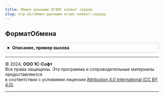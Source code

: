 ```yaml
---
title: Обмен данными ЕГАИС клиент сервер
slug: erp-uh/обмен-данными-егаис-клиент-сервер
---
```



## ФорматОбмена
<details style="margin: 1em 0; padding: 0.5em; border: 1px solid #ccc; border-radius: 6px;">

<summary style="font-weight: bold; cursor: pointer;">Описание, пример вызова</summary>

```bsl

// Возвращает используемый формат обмена.
//
// Параметры:
//  ФорматОбмена - ПеречислениеСсылка.ФорматыОбменаЕГАИС - Формат обмена с ЕГАИС.
//
// Возвращаемое значение:
//  ПеречислениеСсылка.ФорматыОбменаЕГАИС - Формат обмена с ЕГАИС.
//
Функция ФорматОбмена(ФорматОбмена = Неопределено) Экспорт
```

Пример вызова
```bsl
Результат = ОбменДаннымиЕГАИСКлиентСервер.ФорматОбмена(ФорматОбмена);
```
</details>

---

© 2024, **ООО 1С-Софт**  
Все права защищены. Эта программа и сопроводительные материалы предоставляются  
в соответствии с условиями лицензии [Attribution 4.0 International (CC BY 4.0)](https://creativecommons.org/licenses/by/4.0/legalcode).

---
